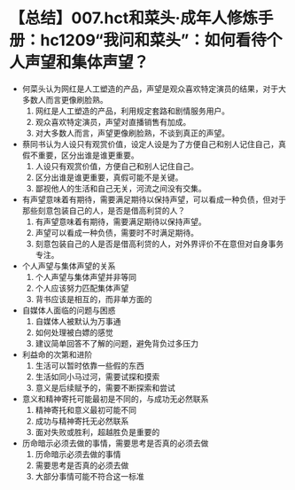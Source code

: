 # 【总结】007.hct和菜头·成年人修炼手册：hc1209“我问和菜头”：如何看待个人声望和集体声望？

-   何菜头认为网红是人工塑造的产品，声望是观众喜欢特定演员的结果，对于大多数人而言更像刷脸熟。
    1.  网红是人工塑造的产品，利用规定套路和剧情服务用户。
    2.  观众喜欢特定演员，声望对直播销售有加成。
    3.  对大多数人而言，声望更像刷脸熟，不谈到真正的声望。
-   蔡同书认为人设只有观赏价值，设定人设是为了方便自己和别人记住自己，真假不重要，区分出谁是谁更重要。
    1.  人设只有观赏价值，方便自己和别人记住自己。
    2.  区分出谁是谁更重要，真假可能不是关键。
    3.  鄙视他人的生活和自己无关，河流之间没有交集。
-   有声望意味着有期待，需要满足期待以保持声望，可以看成一种负债，但对于那些刻意包装自己的人，是否是借高利贷的人？
    1.  有声望意味着有期待，需要满足期待以保持声望。
    2.  声望可以看成一种负债，需要时不时满足期待。
    3.  刻意包装自己的人是否是借高利贷的人，对外界评价不在意但对自身事务专注。
-   个人声望与集体声望的关系
    1.  个人声望与集体声望并非等同
    2.  个人应该努力匹配集体声望
    3.  背书应该是相互的，而非单方面的
-   自媒体人面临的问题与困惑
    1.  自媒体人被默认为万事通
    2.  如何处理被白嫖的感觉
    3.  建议简单回答不了解的问题，避免背负过多压力
-   利益命的次第和进阶
    1.  生活可以暂时依靠一些假的东西
    2.  生活如同小马过河，需要试探和摸索
    3.  意义是后续赋予的，需要不断探索和尝试
-   意义和精神寄托可能最初是不同的，与成功无必然联系
    1.  精神寄托和意义最初可能不同
    2.  成功与精神寄托无必然联系
    3.  面对失败或胜利，超越胜负是重要的
-   历命暗示必须去做的事情，需要思考是否真的必须去做
    1.  历命暗示必须去做的事情
    2.  需要思考是否真的必须去做
    3.  大部分事情可能不符合这一标准